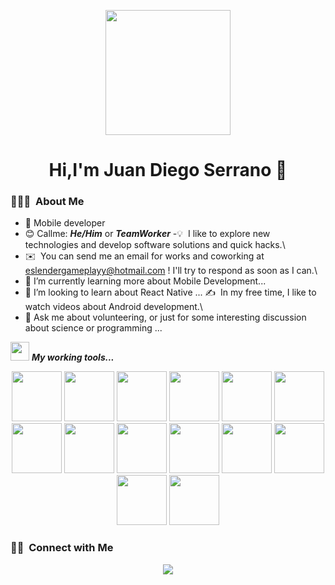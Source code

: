 <p align="center">
  <img src="https://i.imgur.com/2LvAOku.png" height="200"/>
</p>
<div align="center">
<h1 align="center">Hi,I'm <a>Juan Diego Serrano</a> 👋</h1>
</div>


### 👨🏻‍💻 &nbsp;About Me
- 📲 Mobile developer
- 😊 Callme: ***He/Him*** or ***TeamWorker*** 
-💡 &nbsp;I like to explore new technologies and develop software solutions and quick hacks.\
- ✉️ &nbsp;You can send me an email for works and coworking at eslendergameplayy@hotmail.com ! I'll try to respond as soon as I can.\
- 🌱 I’m currently learning more about Mobile Development...
- 👯 I’m looking to learn about React Native ...
✍️ &nbsp;In my free time, I like to watch videos about Android development.\
- 💬 Ask me about volunteering, or just for some interesting discussion about science or programming ...

<img src="https://media.giphy.com/media/iY8CRBdQXODJSCERIr/giphy.gif" width="30px">&nbsp;***My working tools...***

  <p align="center">
  <img src="https://i.imgur.com/fOWfF6a.jpeg" height="80"/>
  <img src="https://i.imgur.com/xsyGlHY.jpeg" height="80"/>
  <img src="https://i.imgur.com/9zZunkg.jpeg" height="80"/>
  <img src="https://i.imgur.com/UixVJlp.jpeg" height="80"/>
  <img src="https://i.imgur.com/Gvt1HNd.jpeg" height="80"/>
  <img src="https://i.imgur.com/PtHuBtb.jpeg" height="80"/>
  <img src="https://i.imgur.com/u7A1VQS.png" height="80"/>
  <img src="https://i.imgur.com/zujBA9C.jpeg" height="80"/>
  <img src="https://i.imgur.com/1vwiN9z.jpeg" height="80"/>
  <img src="https://i.imgur.com/r2FmeJy.jpeg" height="80"/>
  <img src="https://i.imgur.com/Guat55O.jpeg" height="80"/>
  <img src="https://i.imgur.com/mlG4Unj.jpeg" height="80"/>
  <img src="https://i.imgur.com/NOiLGLW.jpeg" height="80"/>
  <img src="https://i.imgur.com/twZs6Op.jpeg" height="80"/>    
</p>  

### 🤝🏻 &nbsp;Connect with Me


<p align="center">
<a href="https://www.linkedin.com/in/juan-diego-serrano-monsalve/"><img src="https://img.shields.io/badge/-My%20Linkedin-0077B5?style=flat&logo=Linkedin&logoColor=white"/></a>
</p>
